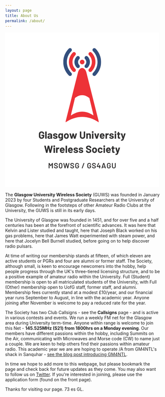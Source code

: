 ```yaml
---
layout: page
title: About Us
permalink: /about/
---
```


![The GUWS logo](/images/logo.png)

The **Glasgow University Wireless Society** (GUWS) was founded in January 2023 by four Students and Postgraduate Researchers at the University of Glasgow. Following in the footsteps of other Amateur Radio Clubs at the University, the GUWS is still in its early days.

The University of Glasgow was founded in 1451, and for over five and a half centuries has been at the forefront of scientific advances. It was here that Kelvin and Lister studied and taught, here that Joseph Black worked on his gas problems, here that James Watt experimented with steam power, and here that Jocelyn Bell Burnell studied, before going on to help discover radio pulsars.

At time of writing our membership stands at fifteen, of which eleven are active students or PGRs and four are alumni or former staff. The Society, although small, is keen to encourage newcomers into the hobby, help people progress through the UK's three-tiered licensing structure, and to be a positive example of amateur radio within the University. Full (Student) membership is open to all matriculated students of the University, with Full (Other) membership open to UofG staff, former staff, and alumni. Membership fees currently stand at a modest £10/year, and our financial year runs September to August, in line with the academic year. Anyone joining after November is welcome to pay a reduced rate for the year.

The Society has two Club Callsigns - see the **Callsigns** page - and is active in various contests and events. We run a weekly FM net for the Glasgow area during University term-time. Anyone within range is welcome to join this Net - **145.525MHz (S21) from 1800hrs on a Monday evening**. Our members have different passions within the hobby, including Summits on the Air, communicating with Microwaves and Morse code (CW) to name just a couple. We are keen to help others find their passions within amateur radio. This academic year we are are hoping to operate /A from GM4NTL's shack in Sanquhar - [see the blog post introducing GM4NTL](https://www.mm0wsg.radio/jekyll/update/2023/08/27/lendahand.html).

In time we hope to add more to this webpage, but please bookmark the page and check back for future updates as they come. You may also want to follow us on [Twitter](https://www.twitter.com/ms0wsg "Our Twitter/X page"). If you're interested in joining, please use the application form (found on the front page).

Thanks for visiting our page. 73 es GL.
